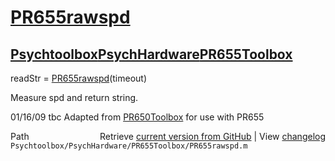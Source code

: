 # [PR655rawspd](PR655rawspd)
## [Psychtoolbox](Psychtoolbox)[PsychHardware](PsychHardware)[PR655Toolbox](PR655Toolbox)

readStr = [PR655rawspd](PR655rawspd)(timeout)  
  
Measure spd and return string.  
  
01/16/09    tbc   Adapted from [PR650Toolbox](PR650Toolbox) for use with PR655  
  




<div class="code_header" style="text-align:right;">
  <span style="float:left;">Path&nbsp;&nbsp;</span> <span class="counter">Retrieve <a href=
  "https://raw.github.com/Psychtoolbox-3/Psychtoolbox-3/beta/Psychtoolbox/PsychHardware/PR655Toolbox/PR655rawspd.m">current version from GitHub</a> | View <a href=
  "https://github.com/Psychtoolbox-3/Psychtoolbox-3/commits/beta/Psychtoolbox/PsychHardware/PR655Toolbox/PR655rawspd.m">changelog</a></span>
</div>
<div class="code">
  <code>Psychtoolbox/PsychHardware/PR655Toolbox/PR655rawspd.m</code>
</div>

